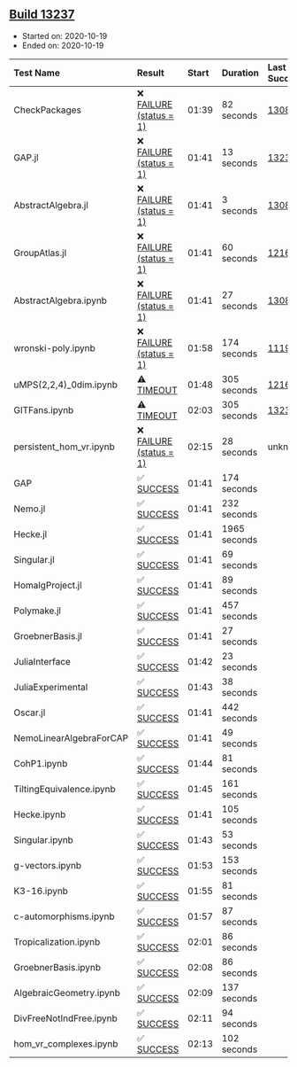 ## [Build 13237](https://oscarci.mathematik.uni-kl.de/job/oscar/13237/)

* Started on: 2020-10-19
* Ended on: 2020-10-19

| Test Name    | Result | Start | Duration | Last Success | First Failure |
|:-------------|:-------|:------|:---------|:-------------|:--------------|
| CheckPackages | ❌ [FAILURE (status = 1)](https://oscarci.mathematik.uni-kl.de/job/oscar/13237/artifact/logs/build-13237/CheckPackages.log) | 01:39 | 82 seconds | [13085](https://oscarci.mathematik.uni-kl.de/job/oscar/13085/) | [13086](https://oscarci.mathematik.uni-kl.de/job/oscar/13086/) |
| GAP.jl | ❌ [FAILURE (status = 1)](https://oscarci.mathematik.uni-kl.de/job/oscar/13237/artifact/logs/build-13237/GAP.jl.log) | 01:41 | 13 seconds | [13236](https://oscarci.mathematik.uni-kl.de/job/oscar/13236/) | [13237](https://oscarci.mathematik.uni-kl.de/job/oscar/13237/) |
| AbstractAlgebra.jl | ❌ [FAILURE (status = 1)](https://oscarci.mathematik.uni-kl.de/job/oscar/13237/artifact/logs/build-13237/AbstractAlgebra.jl.log) | 01:41 | 3 seconds | [13085](https://oscarci.mathematik.uni-kl.de/job/oscar/13085/) | [13086](https://oscarci.mathematik.uni-kl.de/job/oscar/13086/) |
| GroupAtlas.jl | ❌ [FAILURE (status = 1)](https://oscarci.mathematik.uni-kl.de/job/oscar/13237/artifact/logs/build-13237/GroupAtlas.jl.log) | 01:41 | 60 seconds | [12167](https://oscarci.mathematik.uni-kl.de/job/oscar/12167/) | [12168](https://oscarci.mathematik.uni-kl.de/job/oscar/12168/) |
| AbstractAlgebra.ipynb | ❌ [FAILURE (status = 1)](https://oscarci.mathematik.uni-kl.de/job/oscar/13237/artifact/logs/build-13237/AbstractAlgebra.ipynb.log) | 01:41 | 27 seconds | [13085](https://oscarci.mathematik.uni-kl.de/job/oscar/13085/) | [13086](https://oscarci.mathematik.uni-kl.de/job/oscar/13086/) |
| wronski-poly.ipynb | ❌ [FAILURE (status = 1)](https://oscarci.mathematik.uni-kl.de/job/oscar/13237/artifact/logs/build-13237/wronski-poly.ipynb.log) | 01:58 | 174 seconds | [11192](https://oscarci.mathematik.uni-kl.de/job/oscar/11192/) | [11193](https://oscarci.mathematik.uni-kl.de/job/oscar/11193/) |
| uMPS(2,2,4)_0dim.ipynb | ⚠ [TIMEOUT](https://oscarci.mathematik.uni-kl.de/job/oscar/13237/artifact/logs/build-13237/uMPS-2-2-4-_0dim.ipynb.log) | 01:48 | 305 seconds | [12167](https://oscarci.mathematik.uni-kl.de/job/oscar/12167/) | [12168](https://oscarci.mathematik.uni-kl.de/job/oscar/12168/) |
| GITFans.ipynb | ⚠ [TIMEOUT](https://oscarci.mathematik.uni-kl.de/job/oscar/13237/artifact/logs/build-13237/GITFans.ipynb.log) | 02:03 | 305 seconds | [13234](https://oscarci.mathematik.uni-kl.de/job/oscar/13234/) | [13235](https://oscarci.mathematik.uni-kl.de/job/oscar/13235/) |
| persistent_hom_vr.ipynb | ❌ [FAILURE (status = 1)](https://oscarci.mathematik.uni-kl.de/job/oscar/13237/artifact/logs/build-13237/persistent_hom_vr.ipynb.log) | 02:15 | 28 seconds | unknown | unknown |
| GAP | ✅ [SUCCESS](https://oscarci.mathematik.uni-kl.de/job/oscar/13237/artifact/logs/build-13237/GAP.log) | 01:41 | 174 seconds |  |  |
| Nemo.jl | ✅ [SUCCESS](https://oscarci.mathematik.uni-kl.de/job/oscar/13237/artifact/logs/build-13237/Nemo.jl.log) | 01:41 | 232 seconds |  |  |
| Hecke.jl | ✅ [SUCCESS](https://oscarci.mathematik.uni-kl.de/job/oscar/13237/artifact/logs/build-13237/Hecke.jl.log) | 01:41 | 1965 seconds |  |  |
| Singular.jl | ✅ [SUCCESS](https://oscarci.mathematik.uni-kl.de/job/oscar/13237/artifact/logs/build-13237/Singular.jl.log) | 01:41 | 69 seconds |  |  |
| HomalgProject.jl | ✅ [SUCCESS](https://oscarci.mathematik.uni-kl.de/job/oscar/13237/artifact/logs/build-13237/HomalgProject.jl.log) | 01:41 | 89 seconds |  |  |
| Polymake.jl | ✅ [SUCCESS](https://oscarci.mathematik.uni-kl.de/job/oscar/13237/artifact/logs/build-13237/Polymake.jl.log) | 01:41 | 457 seconds |  |  |
| GroebnerBasis.jl | ✅ [SUCCESS](https://oscarci.mathematik.uni-kl.de/job/oscar/13237/artifact/logs/build-13237/GroebnerBasis.jl.log) | 01:41 | 27 seconds |  |  |
| JuliaInterface | ✅ [SUCCESS](https://oscarci.mathematik.uni-kl.de/job/oscar/13237/artifact/logs/build-13237/JuliaInterface.log) | 01:42 | 23 seconds |  |  |
| JuliaExperimental | ✅ [SUCCESS](https://oscarci.mathematik.uni-kl.de/job/oscar/13237/artifact/logs/build-13237/JuliaExperimental.log) | 01:43 | 38 seconds |  |  |
| Oscar.jl | ✅ [SUCCESS](https://oscarci.mathematik.uni-kl.de/job/oscar/13237/artifact/logs/build-13237/Oscar.jl.log) | 01:41 | 442 seconds |  |  |
| NemoLinearAlgebraForCAP | ✅ [SUCCESS](https://oscarci.mathematik.uni-kl.de/job/oscar/13237/artifact/logs/build-13237/NemoLinearAlgebraForCAP.log) | 01:41 | 49 seconds |  |  |
| CohP1.ipynb | ✅ [SUCCESS](https://oscarci.mathematik.uni-kl.de/job/oscar/13237/artifact/logs/build-13237/CohP1.ipynb.log) | 01:44 | 81 seconds |  |  |
| TiltingEquivalence.ipynb | ✅ [SUCCESS](https://oscarci.mathematik.uni-kl.de/job/oscar/13237/artifact/logs/build-13237/TiltingEquivalence.ipynb.log) | 01:45 | 161 seconds |  |  |
| Hecke.ipynb | ✅ [SUCCESS](https://oscarci.mathematik.uni-kl.de/job/oscar/13237/artifact/logs/build-13237/Hecke.ipynb.log) | 01:41 | 105 seconds |  |  |
| Singular.ipynb | ✅ [SUCCESS](https://oscarci.mathematik.uni-kl.de/job/oscar/13237/artifact/logs/build-13237/Singular.ipynb.log) | 01:43 | 53 seconds |  |  |
| g-vectors.ipynb | ✅ [SUCCESS](https://oscarci.mathematik.uni-kl.de/job/oscar/13237/artifact/logs/build-13237/g-vectors.ipynb.log) | 01:53 | 153 seconds |  |  |
| K3-16.ipynb | ✅ [SUCCESS](https://oscarci.mathematik.uni-kl.de/job/oscar/13237/artifact/logs/build-13237/K3-16.ipynb.log) | 01:55 | 81 seconds |  |  |
| c-automorphisms.ipynb | ✅ [SUCCESS](https://oscarci.mathematik.uni-kl.de/job/oscar/13237/artifact/logs/build-13237/c-automorphisms.ipynb.log) | 01:57 | 87 seconds |  |  |
| Tropicalization.ipynb | ✅ [SUCCESS](https://oscarci.mathematik.uni-kl.de/job/oscar/13237/artifact/logs/build-13237/Tropicalization.ipynb.log) | 02:01 | 86 seconds |  |  |
| GroebnerBasis.ipynb | ✅ [SUCCESS](https://oscarci.mathematik.uni-kl.de/job/oscar/13237/artifact/logs/build-13237/GroebnerBasis.ipynb.log) | 02:08 | 86 seconds |  |  |
| AlgebraicGeometry.ipynb | ✅ [SUCCESS](https://oscarci.mathematik.uni-kl.de/job/oscar/13237/artifact/logs/build-13237/AlgebraicGeometry.ipynb.log) | 02:09 | 137 seconds |  |  |
| DivFreeNotIndFree.ipynb | ✅ [SUCCESS](https://oscarci.mathematik.uni-kl.de/job/oscar/13237/artifact/logs/build-13237/DivFreeNotIndFree.ipynb.log) | 02:11 | 94 seconds |  |  |
| hom_vr_complexes.ipynb | ✅ [SUCCESS](https://oscarci.mathematik.uni-kl.de/job/oscar/13237/artifact/logs/build-13237/hom_vr_complexes.ipynb.log) | 02:13 | 102 seconds |  |  |
